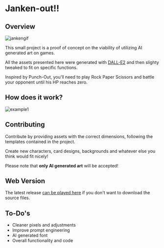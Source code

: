 # Janken-out!!

## Overview

![jankengif](https://user-images.githubusercontent.com/11778557/182004466-6f792c7a-5873-4d72-b3e2-fcde9c758a95.gif)


This small project is a proof of concept on the viability of utilizing AI generated art on games.

All the assets presented here were generated with [DALL-E2](https://openai.com/dall-e-2/) and then slighty tweaked to fit on specific functions.

Inspired by Punch-Out, you'll need to play Rock Paper Scissors and battle your opponent until his HP reaches zero.

## How does it work?

![example1](https://user-images.githubusercontent.com/11778557/182004307-b4b3a642-c582-423e-8501-4d7f05378c3a.png)


## Contributing

Contribute by providing assets with the correct dimensions, following the templates contained in the project.

Create new characters, card designs, backgrounds and whatever else you think would fit nicely!

Please note that **only AI generated art** will be accepted!

## Web Version

The latest release [can be played here](https://ultraarcadebh.com.br/janken-out) if you don't want to download the source files.

## To-Do's

- Cleaner pixels and adjustments
- Improve prompt engineering
- AI generated font
- Overall functionality and code
